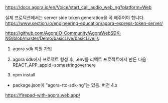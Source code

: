 https://docs.agora.io/en/Voice/start_call_audio_web_ng?platform=Web

실제 프로덕션에서는 server side token generation을 꼭 해주어야 합니다.
https://www.section.io/engineering-education/agora-express-token-server/


https://github.com/AgoraIO-Community/AgoraWebSDK-NG/blob/master/Demo/basicLive/basicLive.js

1. agora sdk 회원 가입
2. agora sdk에서 프로젝트 형성 후, .env를 리액트 프로젝트에서 만든 다음
REACT_APP_appId=somestringoverhere

3. npm install 
- package.json에  "agora-rtc-sdk-ng"는 있음. 버전 4.x



https://firepad-with-agora.web.app/
